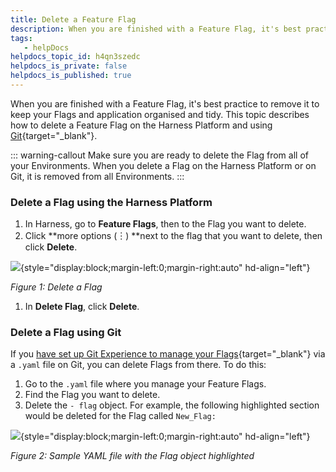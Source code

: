 ```yaml
---
title: Delete a Feature Flag
description: When you are finished with a Feature Flag, it's best practice to remove it to keep your Flags and application organised and tidy. This topic describes how to delete a Feature Flag on the Harness Plat…
tags: 
   - helpDocs
helpdocs_topic_id: h4qn3szedc
helpdocs_is_private: false
helpdocs_is_published: true
---
```


When you are finished with a Feature Flag, it\'s best practice to remove
it to keep your Flags and application organised and tidy. This topic
describes how to delete a Feature Flag on the Harness Platform and using
[Git](../ff-git-experience/manage-featureflags-in-git-repos.md){target="_blank"}.

::: warning-callout
Make sure you are ready to delete the Flag from all of your
Environments. When you delete a Flag on the Harness Platform or on Git,
it is removed from all Environments.
:::

### Delete a Flag using the Harness Platform

1.  In Harness, go to **Feature Flags**, then to the Flag you want to
    delete.
2.  Click **more options (︙) **next to the flag that you want to
    delete, then click **Delete**.

![](https://files.helpdocs.io/kw8ldg1itf/articles/h4qn3szedc/1660563628196/2022-08-15-12-38-23.png){style="display:block;margin-left:0;margin-right:auto"
hd-align="left"}

*Figure 1: Delete a Flag*

1.  In **Delete Flag**, click **Delete**.

### Delete a Flag using Git

If you [have set up Git Experience to manage your
Flags](../ff-git-experience/manage-featureflags-in-git-repos.md){target="_blank"}
via a `.yaml` file on Git, you can delete Flags from there. To do this:

1.  Go to the `.yaml` file where you manage your Feature Flags.
2.  Find the Flag you want to delete.
3.  Delete the `- flag` object. For example, the following highlighted
    section would be deleted for the Flag called `New_Flag:`

![](https://files.helpdocs.io/kw8ldg1itf/articles/h4qn3szedc/1660569642238/2022-08-15-14-20-26.png){style="display:block;margin-left:0;margin-right:auto"
hd-align="left"}

*Figure 2: Sample YAML file with the Flag object highlighted*
